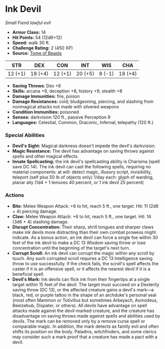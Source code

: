 # Ink Devil

*Small* *Fiend* *lawful evil*

- **Armor Class:** 14
- **Hit Points:** 54 (12d6+12)
- **Speed:** walk 30 ft.
- **Challenge Rating:** 2 (450 XP)
- **Source:** [Tome of Beasts](https://koboldpress.com/kpstore/product/tome-of-beasts-for-5th-edition-print/)

| STR | DEX | CON | INT | WIS | CHA |
| --- | --- | --- | --- | --- | --- |
| 12 (+1) | 18 (+4) | 12 (+1) | 20 (+5) | 8 (-1) | 18 (+4) |

- **Saving Throws**: Dex +6
- **Skills:** arcana +9, deception +8, history +9, stealth +8
- **Damage Immunities:** fire, poison
- **Damage Resistances:** cold; bludgeoning, piercing, and slashing from nonmagical attacks not made with silvered weapons
- **Condition Immunities:** poisoned
- **Senses:** darkvision 120 ft., passive Perception 9
- **Languages:** Celestial, Common, Draconic, Infernal; telepathy (120 ft.)
### Special Abilities
- **Devil's Sight:** Magical darkness doesn't impede the devil's darkvision.
- **Magic Resistance:** The devil has advantage on saving throws against spells and other magical effects.
- **Innate Spellcasting:** the ink devil's spellcasting ability is Charisma (spell save DC 14). The ink devil can cast the following spells, requiring no material components:  at will: detect magic, illusory script, invisibility, teleport (self plus 50 lb of objects only)  1/day each: glyph of warding, planar ally (1d4 + 1 lemures 40 percent, or 1 ink devil 25 percent)
### Actions
- **Bite:** Melee Weapon Attack: +6 to hit, reach 5 ft., one target. Hit: 11 (2d6 + 4) piercing damage.
- **Claw:** Melee Weapon Attack: +6 to hit, reach 5 ft., one target. Hit: 14 (3d6 + 4) slashing damage.
- **Disrupt Concentration:** Their sharp, shrill tongues and sharper claws make ink devils more distracting than their own combat prowess might indicate. As a bonus action, an ink devil can force a single foe within 30 feet of the ink devil to make a DC 13 Wisdom saving throw or lose concentration until the beginning of the target's next turn.
- **Corrupt Scroll:** An ink devil can corrupt the magic within any scroll by touch. Any such corrupted scroll requires a DC 13 Intelligence saving throw to use successfully. If the check fails, the scroll's spell affects the caster if it is an offensive spell, or it affects the nearest devil if it is a beneficial spell.
- **Devil's Mark:** Ink devils can flick ink from their fingertips at a single target within 15 feet of the devil. The target must succeed on a Dexterity saving throw (DC 13), or the affected creature gains a devil's mark—a black, red, or purple tattoo in the shape of an archduke's personal seal (most often Mammon or Totivillus but sometimes Arbeyach, Asmodeus, Beelzebub, Dispater, or others). All devils have advantage on spell attacks made against the devil-marked creature, and the creature has disadvantage on saving throws made against spells and abilities used by devils. The mark can be removed only by a remove curse spell or comparable magic. In addition, the mark detects as faintly evil and often shifts its position on the body. Paladins, witchfinders, and some clerics may consider such a mark proof that a creature has made a pact with a devil.
